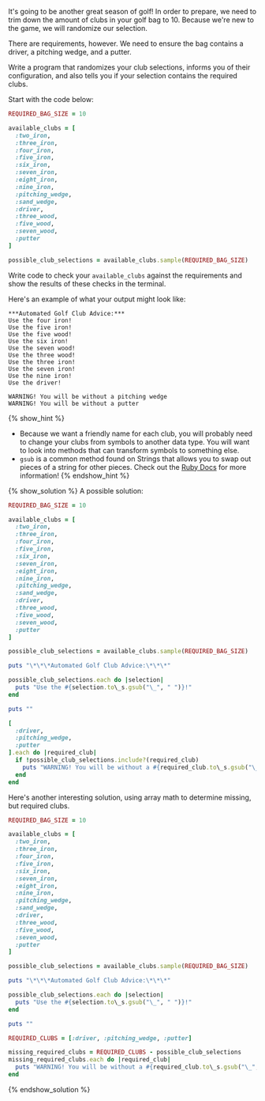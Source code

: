 It's going to be another great season of golf!
In order to prepare, we need to trim down the amount of clubs in your golf bag to 10.
Because we're new to the game, we will randomize our selection.

There are requirements, however.
We need to ensure the bag contains a driver, a pitching wedge, and a putter.

Write a program that randomizes your club selections,
informs you of their configuration,
and also tells you if your selection contains the required clubs.

Start with the code below:

```ruby
REQUIRED_BAG_SIZE = 10

available_clubs = [
  :two_iron,
  :three_iron,
  :four_iron,
  :five_iron,
  :six_iron,
  :seven_iron,
  :eight_iron,
  :nine_iron,
  :pitching_wedge,
  :sand_wedge,
  :driver,
  :three_wood,
  :five_wood,
  :seven_wood,
  :putter
]

possible_club_selections = available_clubs.sample(REQUIRED_BAG_SIZE)
```

Write code to check your `available_clubs` against the requirements and show the results of these checks in the terminal.

Here's an example of what your output might look like:

```no-highlight
***Automated Golf Club Advice:***
Use the four iron!
Use the five iron!
Use the five wood!
Use the six iron!
Use the seven wood!
Use the three wood!
Use the three iron!
Use the seven iron!
Use the nine iron!
Use the driver!

WARNING! You will be without a pitching wedge
WARNING! You will be without a putter
```

{% show_hint %}

* Because we want a friendly name for each club,
  you will probably need to change your clubs from symbols to another data type. You will want to look into methods that can transform symbols to something else.
* `gsub` is a common method found on Strings that allows you to swap out pieces of a string for other pieces. Check out the [Ruby Docs](http://ruby-doc.org/core-2.3.0/String.html#method-i-gsub) for more information!
{% endshow_hint %}

{% show_solution %}
A possible solution:

```ruby
REQUIRED_BAG_SIZE = 10

available_clubs = [
  :two_iron,
  :three_iron,
  :four_iron,
  :five_iron,
  :six_iron,
  :seven_iron,
  :eight_iron,
  :nine_iron,
  :pitching_wedge,
  :sand_wedge,
  :driver,
  :three_wood,
  :five_wood,
  :seven_wood,
  :putter
]

possible_club_selections = available_clubs.sample(REQUIRED_BAG_SIZE)

puts "\*\*\*Automated Golf Club Advice:\*\*\*"

possible_club_selections.each do |selection|
  puts "Use the #{selection.to\_s.gsub("\_", " ")}!"
end

puts ""

[
  :driver,
  :pitching_wedge,
  :putter
].each do |required_club|
  if !possible_club_selections.include?(required_club)
    puts "WARNING! You will be without a #{required_club.to\_s.gsub("\_", " ")}"
  end
end

```

Here's another interesting solution,
using array math to determine missing, but required clubs.

```ruby
REQUIRED_BAG_SIZE = 10

available_clubs = [
  :two_iron,
  :three_iron,
  :four_iron,
  :five_iron,
  :six_iron,
  :seven_iron,
  :eight_iron,
  :nine_iron,
  :pitching_wedge,
  :sand_wedge,
  :driver,
  :three_wood,
  :five_wood,
  :seven_wood,
  :putter
]

possible_club_selections = available_clubs.sample(REQUIRED_BAG_SIZE)

puts "\*\*\*Automated Golf Club Advice:\*\*\*"

possible_club_selections.each do |selection|
  puts "Use the #{selection.to\_s.gsub("\_", " ")}!"
end

puts ""

REQUIRED_CLUBS = [:driver, :pitching_wedge, :putter]

missing_required_clubs = REQUIRED_CLUBS - possible_club_selections
missing_required_clubs.each do |required_club|
  puts "WARNING! You will be without a #{required_club.to\_s.gsub("\_", " ")}"
end
```
{% endshow_solution %}
